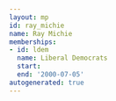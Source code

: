 ```yaml
---
layout: mp
id: ray_michie
name: Ray Michie
memberships:
- id: ldem
  name: Liberal Democrats
  start: 
  end: '2000-07-05'
autogenerated: true
---
```

